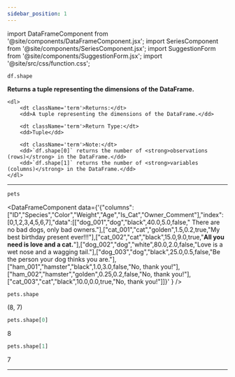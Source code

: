 ```yaml
---
sidebar_position: 1
---
```


import DataFrameComponent from '@site/components/DataFrameComponent.jsx';
import SeriesComponent from '@site/components/SeriesComponent.jsx';
import SuggestionForm from '@site/components/SuggestionForm.jsx';
import '@site/src/css/function.css';

<code>df.shape</code>

<div className='base'>
    <p><strong>Returns a tuple representing the dimensions of the DataFrame.</strong></p>

    <dl>
        <dt className='term'>Returns:</dt>
        <dd>A tuple representing the dimensions of the DataFrame.</dd>

        <dt className='term'>Return Type:</dt>
        <dd>Tuple</dd>

        <dt className='term'>Note:</dt>
        <dd>`df.shape[0]` returns the number of <strong>observations (rows)</strong> in the DataFrame.</dd>
        <dd>`df.shape[1]` returns the number of <strong>variables (columns)</strong> in the DataFrame.</dd>
    </dl>
</div>

---

```python
pets
```

<DataFrameComponent data={'{"columns":["ID","Species","Color","Weight","Age","Is_Cat","Owner_Comment"],"index":[0,1,2,3,4,5,6,7],"data":[["dog_001","dog","black",40.0,5.0,false,"      There are no bad dogs, only bad owners."],["cat_001","cat","golden",1.5,0.2,true,"My best birthday present ever!!!"],["cat_002","cat","black",15.0,9.0,true,"****All you need is love and a cat.****"],["dog_002","dog","white",80.0,2.0,false,"Love is a wet nose and a wagging tail."],["dog_003","dog","black",25.0,0.5,false,"Be the person your dog thinks you are."],["ham_001","hamster","black",1.0,3.0,false,"No, thank you!"],["ham_002","hamster","golden",0.25,0.2,false,"No, thank you!"],["cat_003","cat","black",10.0,0.0,true,"No, thank you!"]]}'
} />

```python
pets.shape
```
(8, 7)

```python
pets.shape[0]
```
8

```python
pets.shape[1]
```
7

---
<SuggestionForm/>
